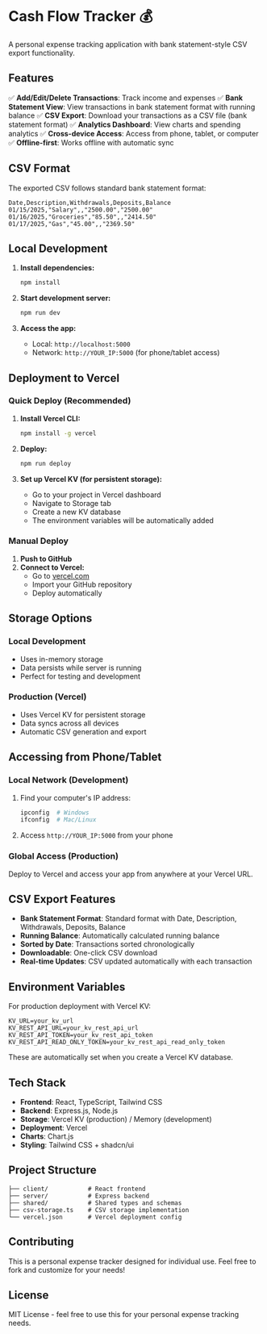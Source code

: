 # Cash Flow Tracker 💰

A personal expense tracking application with bank statement-style CSV export functionality.

## Features

✅ **Add/Edit/Delete Transactions**: Track income and expenses
✅ **Bank Statement View**: View transactions in bank statement format with running balance
✅ **CSV Export**: Download your transactions as a CSV file (bank statement format)
✅ **Analytics Dashboard**: View charts and spending analytics
✅ **Cross-device Access**: Access from phone, tablet, or computer
✅ **Offline-first**: Works offline with automatic sync

## CSV Format

The exported CSV follows standard bank statement format:
```
Date,Description,Withdrawals,Deposits,Balance
01/15/2025,"Salary",,"2500.00","2500.00"
01/16/2025,"Groceries","85.50",,"2414.50"
01/17/2025,"Gas","45.00",,"2369.50"
```

## Local Development

1. **Install dependencies:**
   ```bash
   npm install
   ```

2. **Start development server:**
   ```bash
   npm run dev
   ```

3. **Access the app:**
   - Local: `http://localhost:5000`
   - Network: `http://YOUR_IP:5000` (for phone/tablet access)

## Deployment to Vercel

### Quick Deploy (Recommended)

1. **Install Vercel CLI:**
   ```bash
   npm install -g vercel
   ```

2. **Deploy:**
   ```bash
   npm run deploy
   ```

3. **Set up Vercel KV (for persistent storage):**
   - Go to your project in Vercel dashboard
   - Navigate to Storage tab
   - Create a new KV database
   - The environment variables will be automatically added

### Manual Deploy

1. **Push to GitHub**
2. **Connect to Vercel:**
   - Go to [vercel.com](https://vercel.com)
   - Import your GitHub repository
   - Deploy automatically

## Storage Options

### Local Development
- Uses in-memory storage
- Data persists while server is running
- Perfect for testing and development

### Production (Vercel)
- Uses Vercel KV for persistent storage
- Data syncs across all devices
- Automatic CSV generation and export

## Accessing from Phone/Tablet

### Local Network (Development)
1. Find your computer's IP address:
   ```bash
   ipconfig  # Windows
   ifconfig  # Mac/Linux
   ```
2. Access `http://YOUR_IP:5000` from your phone

### Global Access (Production)
Deploy to Vercel and access your app from anywhere at your Vercel URL.

## CSV Export Features

- **Bank Statement Format**: Standard format with Date, Description, Withdrawals, Deposits, Balance
- **Running Balance**: Automatically calculated running balance
- **Sorted by Date**: Transactions sorted chronologically
- **Downloadable**: One-click CSV download
- **Real-time Updates**: CSV updated automatically with each transaction

## Environment Variables

For production deployment with Vercel KV:

```env
KV_URL=your_kv_url
KV_REST_API_URL=your_kv_rest_api_url
KV_REST_API_TOKEN=your_kv_rest_api_token
KV_REST_API_READ_ONLY_TOKEN=your_kv_rest_api_read_only_token
```

These are automatically set when you create a Vercel KV database.

## Tech Stack

- **Frontend**: React, TypeScript, Tailwind CSS
- **Backend**: Express.js, Node.js
- **Storage**: Vercel KV (production) / Memory (development)
- **Deployment**: Vercel
- **Charts**: Chart.js
- **Styling**: Tailwind CSS + shadcn/ui

## Project Structure

```
├── client/           # React frontend
├── server/           # Express backend
├── shared/           # Shared types and schemas
├── csv-storage.ts    # CSV storage implementation
└── vercel.json       # Vercel deployment config
```

## Contributing

This is a personal expense tracker designed for individual use. Feel free to fork and customize for your needs!

## License

MIT License - feel free to use this for your personal expense tracking needs.

